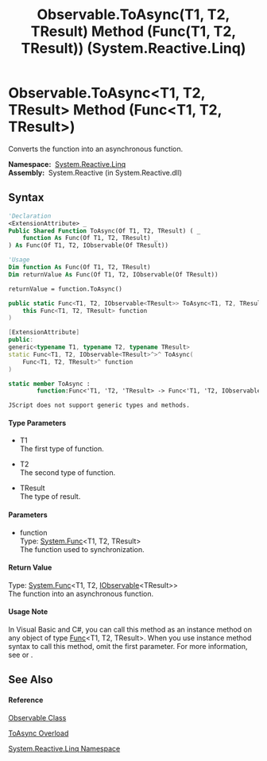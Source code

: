 ﻿---
title: Observable.ToAsync(T1, T2, TResult) Method (Func(T1, T2, TResult)) (System.Reactive.Linq)
TOCTitle: ToAsync(T1, T2, TResult) Method (Func(T1, T2, TResult))
ms:assetid: M:System.Reactive.Linq.Observable.ToAsync``3(System.Func{``0,``1,``2})
ms:mtpsurl: https://msdn.microsoft.com/en-us/library/Hh229851(v=VS.103)
ms:contentKeyID: 36069522
ms.date: 06/28/2011
mtps_version: v=VS.103
dev_langs:
- vb
- csharp
- c++
- fsharp
- jscript
---

# Observable.ToAsync\<T1, T2, TResult\> Method (Func\<T1, T2, TResult\>)

Converts the function into an asynchronous function.

**Namespace:**  [System.Reactive.Linq](hh211929\(v=vs.103\).md)  
**Assembly:**  System.Reactive (in System.Reactive.dll)

## Syntax

``` vb
'Declaration
<ExtensionAttribute> _
Public Shared Function ToAsync(Of T1, T2, TResult) ( _
    function As Func(Of T1, T2, TResult) _
) As Func(Of T1, T2, IObservable(Of TResult))
```

``` vb
'Usage
Dim function As Func(Of T1, T2, TResult)
Dim returnValue As Func(Of T1, T2, IObservable(Of TResult))

returnValue = function.ToAsync()
```

``` csharp
public static Func<T1, T2, IObservable<TResult>> ToAsync<T1, T2, TResult>(
    this Func<T1, T2, TResult> function
)
```

``` c++
[ExtensionAttribute]
public:
generic<typename T1, typename T2, typename TResult>
static Func<T1, T2, IObservable<TResult>^>^ ToAsync(
    Func<T1, T2, TResult>^ function
)
```

``` fsharp
static member ToAsync : 
        function:Func<'T1, 'T2, 'TResult> -> Func<'T1, 'T2, IObservable<'TResult>> 
```

``` jscript
JScript does not support generic types and methods.
```

#### Type Parameters

  - T1  
    The first type of function.

<!-- end list -->

  - T2  
    The second type of function.

<!-- end list -->

  - TResult  
    The type of result.

#### Parameters

  - function  
    Type: [System.Func](https://msdn.microsoft.com/en-us/library/Bb534647)\<T1, T2, TResult\>  
    The function used to synchronization.  

#### Return Value

Type: [System.Func](https://msdn.microsoft.com/en-us/library/Bb534647)\<T1, T2, [IObservable](https://msdn.microsoft.com/en-us/library/Dd990377)\<TResult\>\>  
The function into an asynchronous function.  

#### Usage Note

In Visual Basic and C\#, you can call this method as an instance method on any object of type [Func](https://msdn.microsoft.com/en-us/library/Bb534647)\<T1, T2, TResult\>. When you use instance method syntax to call this method, omit the first parameter. For more information, see [](https://msdn.microsoft.com/en-us/library/Bb384936) or [](https://msdn.microsoft.com/en-us/library/Bb383977).

## See Also

#### Reference

[Observable Class](hh244252\(v=vs.103\).md)

[ToAsync Overload](hh211953\(v=vs.103\).md)

[System.Reactive.Linq Namespace](hh211929\(v=vs.103\).md)

